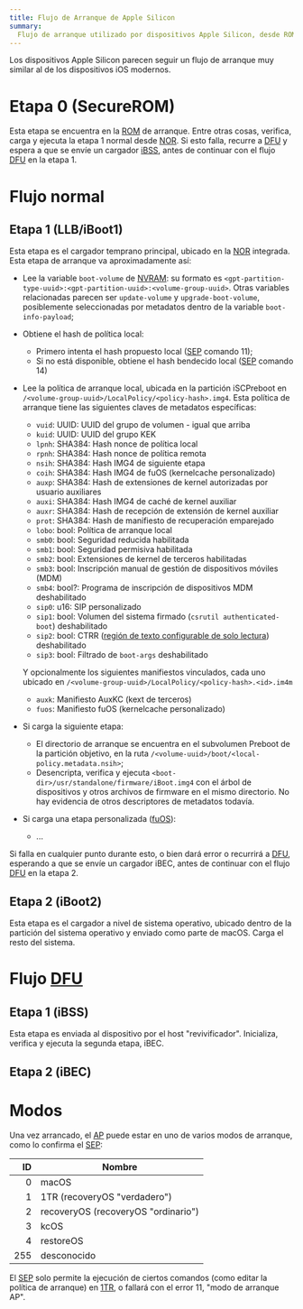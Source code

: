 ```yaml
---
title: Flujo de Arranque de Apple Silicon
summary:
  Flujo de arranque utilizado por dispositivos Apple Silicon, desde ROM integrada en el SoC hasta código de usuario
---
```


Los dispositivos Apple Silicon parecen seguir un flujo de arranque muy similar al de los dispositivos iOS modernos.

# Etapa 0 (SecureROM)

Esta etapa se encuentra en la [ROM](../project/glossary.md#r) de arranque. Entre otras cosas, verifica, carga y ejecuta la etapa 1 normal desde [NOR](../project/glossary.md#n). Si esto falla, recurre a [DFU](../project/glossary.md#d) y espera a que se envíe un cargador [iBSS](../project/glossary.md#i), antes de continuar con el flujo [DFU](../project/glossary.md#d) en la etapa 1.

# Flujo normal

## Etapa 1 (LLB/iBoot1)

Esta etapa es el cargador temprano principal, ubicado en la [NOR](../project/glossary.md#n) integrada. Esta etapa de arranque va aproximadamente así:

* Lee la variable `boot-volume` de [NVRAM](../project/glossary.md#n): su formato es `<gpt-partition-type-uuid>:<gpt-partition-uuid>:<volume-group-uuid>`. Otras variables relacionadas parecen ser `update-volume` y `upgrade-boot-volume`, posiblemente seleccionadas por metadatos dentro de la variable `boot-info-payload`;
* Obtiene el hash de política local:
  - Primero intenta el hash propuesto local ([SEP](../project/glossary.md#s) comando 11);
  - Si no está disponible, obtiene el hash bendecido local ([SEP](../project/glossary.md#s) comando 14)
* Lee la política de arranque local, ubicada en la partición iSCPreboot en `/<volume-group-uuid>/LocalPolicy/<policy-hash>.img4`. Esta política de arranque tiene las siguientes claves de metadatos específicas:
  - `vuid`: UUID: UUID del grupo de volumen - igual que arriba
  - `kuid`: UUID: UUID del grupo KEK
  - `lpnh`: SHA384: Hash nonce de política local
  - `rpnh`: SHA384: Hash nonce de política remota
  - `nsih`: SHA384: Hash IMG4 de siguiente etapa
  - `coih`: SHA384: Hash IMG4 de fuOS (kernelcache personalizado)
  - `auxp`: SHA384: Hash de extensiones de kernel autorizadas por usuario auxiliares
  - `auxi`: SHA384: Hash IMG4 de caché de kernel auxiliar
  - `auxr`: SHA384: Hash de recepción de extensión de kernel auxiliar
  - `prot`: SHA384: Hash de manifiesto de recuperación emparejado
  - `lobo`: bool: Política de arranque local
  - `smb0`: bool: Seguridad reducida habilitada
  - `smb1`: bool: Seguridad permisiva habilitada
  - `smb2`: bool: Extensiones de kernel de terceros habilitadas
  - `smb3`: bool: Inscripción manual de gestión de dispositivos móviles (MDM)
  - `smb4`: bool?: Programa de inscripción de dispositivos MDM deshabilitado
  - `sip0`: u16: SIP personalizado
  - `sip1`: bool: Volumen del sistema firmado (`csrutil authenticated-boot`) deshabilitado
  - `sip2`: bool: CTRR ([región de texto configurable de solo lectura](https://keith.github.io/xcode-man-pages/bputil.1.html)) deshabilitado
  - `sip3`: bool: Filtrado de `boot-args` deshabilitado

  Y opcionalmente los siguientes manifiestos vinculados, cada uno ubicado en `/<volume-group-uuid>/LocalPolicy/<policy-hash>.<id>.im4m`
  - `auxk`: Manifiesto AuxKC (kext de terceros)
  - `fuos`: Manifiesto fuOS (kernelcache personalizado)

* Si carga la siguiente etapa:

  - El directorio de arranque se encuentra en el subvolumen Preboot de la partición objetivo, en la ruta `/<volume-uuid>/boot/<local-policy.metadata.nsih>`;
  - Desencripta, verifica y ejecuta `<boot-dir>/usr/standalone/firmware/iBoot.img4` con el árbol de dispositivos y otros archivos de firmware en el mismo directorio. No hay evidencia de otros descriptores de metadatos todavía.

* Si carga una etapa personalizada ([fuOS](../project/glossary.md#f)):

  - ...

Si falla en cualquier punto durante esto, o bien dará error o recurrirá a [DFU](../project/glossary.md#d), esperando a que se envíe un cargador iBEC, antes de continuar con el flujo [DFU](../project/glossary.md#d) en la etapa 2.

## Etapa 2 (iBoot2)

Esta etapa es el cargador a nivel de sistema operativo, ubicado dentro de la partición del sistema operativo y enviado como parte de macOS. Carga el resto del sistema.

# Flujo [DFU](../project/glossary.md#d)

## Etapa 1 (iBSS)

Esta etapa es enviada al dispositivo por el host "revivificador". Inicializa, verifica y ejecuta la segunda etapa, iBEC.

## Etapa 2 (iBEC)

# Modos

Una vez arrancado, el [AP](../project/glossary.md#a) puede estar en uno de varios modos de arranque, como lo confirma el [SEP](../project/glossary.md#s):

|  ID | Nombre                                      |
|----:|-------------------------------------------|
|   0 | macOS                                     |
|   1 | 1TR (recoveryOS "verdadero")              |
|   2 | recoveryOS (recoveryOS "ordinario")       |
|   3 | kcOS                                      |
|   4 | restoreOS                                 |
| 255 | desconocido                               |

El [SEP](../project/glossary.md#s) solo permite la ejecución de ciertos comandos (como editar la política de arranque) en [1TR](../project/glossary.md#1), o fallará con el error 11, "modo de arranque AP". 